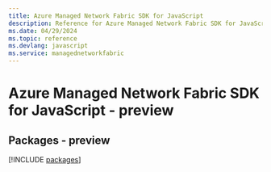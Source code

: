 ```yaml
---
title: Azure Managed Network Fabric SDK for JavaScript
description: Reference for Azure Managed Network Fabric SDK for JavaScript
ms.date: 04/29/2024
ms.topic: reference
ms.devlang: javascript
ms.service: managednetworkfabric
---
```

# Azure Managed Network Fabric SDK for JavaScript - preview
## Packages - preview
[!INCLUDE [packages](managed-network-fabric-index.md)]